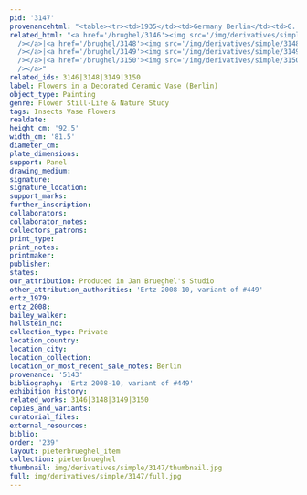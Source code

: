 ```yaml
---
pid: '3147'
provenancehtml: "<table><tr><td>1935</td><td>Germany Berlin</td><td>G. van Schmidt</td></tr></table>"
related_html: "<a href='/brughel/3146'><img src='/img/derivatives/simple/3146/thumbnail.jpg'
  /></a>|<a href='/brughel/3148'><img src='/img/derivatives/simple/3148/thumbnail.jpg'
  /></a>|<a href='/brughel/3149'><img src='/img/derivatives/simple/3149/thumbnail.jpg'
  /></a>|<a href='/brughel/3150'><img src='/img/derivatives/simple/3150/thumbnail.jpg'
  /></a>"
related_ids: 3146|3148|3149|3150
label: Flowers in a Decorated Ceramic Vase (Berlin)
object_type: Painting
genre: Flower Still-Life & Nature Study
tags: Insects Vase Flowers
realdate:
height_cm: '92.5'
width_cm: '81.5'
diameter_cm:
plate_dimensions:
support: Panel
drawing_medium:
signature:
signature_location:
support_marks:
further_inscription:
collaborators:
collaborator_notes:
collectors_patrons:
print_type:
print_notes:
printmaker:
publisher:
states:
our_attribution: Produced in Jan Brueghel's Studio
other_attribution_authorities: 'Ertz 2008-10, variant of #449'
ertz_1979:
ertz_2008:
bailey_walker:
hollstein_no:
collection_type: Private
location_country:
location_city:
location_collection:
location_or_most_recent_sale_notes: Berlin
provenance: '5143'
bibliography: 'Ertz 2008-10, variant of #449'
exhibition_history:
related_works: 3146|3148|3149|3150
copies_and_variants:
curatorial_files:
external_resources:
biblio:
order: '239'
layout: pieterbrueghel_item
collection: pieterbrueghel
thumbnail: img/derivatives/simple/3147/thumbnail.jpg
full: img/derivatives/simple/3147/full.jpg
---
```

